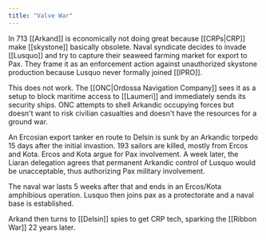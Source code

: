 ```yaml
---
title: "Valve War"
---
```


In 713 [[Arkand]] is economically not doing great because [[CRPs|CRP]] make [[skystone]] basically obsolete. Naval syndicate decides to invade [[Lusquo]] and try to capture their seaweed farming market for export to Pax. They frame it as an enforcement action against unauthorized skystone production because Lusquo never formally joined [[IPRO]].

This does not work. The [[ONC|Ordossa Navigation Company]] sees it as a setup to block maritime access to [[Laumeri]] and immediately sends its security ships. ONC attempts to shell Arkandic occupying forces but doesn't want to risk civilian casualties and doesn't have the resources for a ground war.

An Ercosian export tanker en route to Delsin is sunk by an Arkandic torpedo 15 days after the initial invastion. 193 sailors are killed, mostly from Ercos and Kota. Ercos and Kota argue for Pax involvement. A week later, the Liaran delegation agrees that permanent Arkandic control of Lusquo would be unacceptable, thus authorizing Pax military involvement.

The naval war lasts 5 weeks after that and ends in an Ercos/Kota amphibious operation. Lusquo then joins pax as a protectorate and a naval base is established.

Arkand then turns to [[Delsin]] spies to get CRP tech, sparking the [[Ribbon War]] 22 years later.
